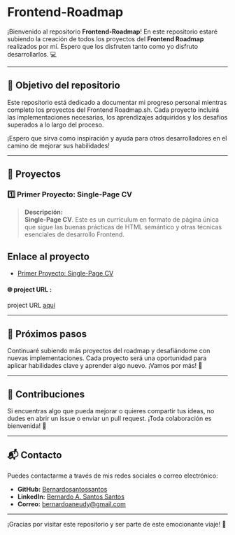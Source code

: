 # Frontend-Roadmap

¡Bienvenido al repositorio **Frontend-Roadmap**! En este repositorio estaré subiendo la creación de todos los proyectos del **Frontend Roadmap** realizados por mí. Espero que los disfruten tanto como yo disfruto desarrollarlos. 💻

---

## 📌 Objetivo del repositorio

Este repositorio está dedicado a documentar mi progreso personal mientras completo los proyectos del Frontend Roadmap.sh. Cada proyecto incluirá las implementaciones necesarias, los aprendizajes adquiridos y los desafíos superados a lo largo del proceso. 

¡Espero que sirva como inspiración y ayuda para otros desarrolladores en el camino de mejorar sus habilidades!

---

## 🌟 Proyectos

### 1️⃣ **Primer Proyecto: Single-Page CV**
> **Descripción:**  
 **Single-Page CV**. Este es un currículum en formato de página única que sigue las buenas prácticas de HTML semántico y otras técnicas esenciales de desarrollo Frontend.

## Enlace al proyecto
- [Primer Proyecto: Single-Page CV](https://single-page-cv-bs.netlify.app/)

#### 🌐 **project URL :**
project URL  [aquí](https://single-page-cv-bs.netlify.app/)



---

## 📖 Próximos pasos

Continuaré subiendo más proyectos del roadmap y desafiándome con nuevas implementaciones. Cada proyecto será una oportunidad para aplicar habilidades clave y aprender algo nuevo. ¡Vamos por más! 🎯

---

## 🤝 Contribuciones

Si encuentras algo que pueda mejorar o quieres compartir tus ideas, no dudes en abrir un issue o enviar un pull request. ¡Toda colaboración es bienvenida! 🙌

---

## 📬 Contacto

Puedes contactarme a través de mis redes sociales o correo electrónico:
- **GitHub:** [Bernardosantossantos](https://www.github.com/Bernardosantossantos)
- **LinkedIn:** [Bernardo A. Santos Santos](https://www.linkedin.com/in/bernardo-a-santos-santos-59985b1a2)
- **Correo:** bernardoaneudy@gmail.com

---

¡Gracias por visitar este repositorio y ser parte de este emocionante viaje! 🚀